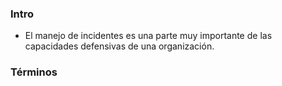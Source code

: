 ### Intro

- El manejo de incidentes es una parte muy importante de las capacidades defensivas de una organización.


### Términos

